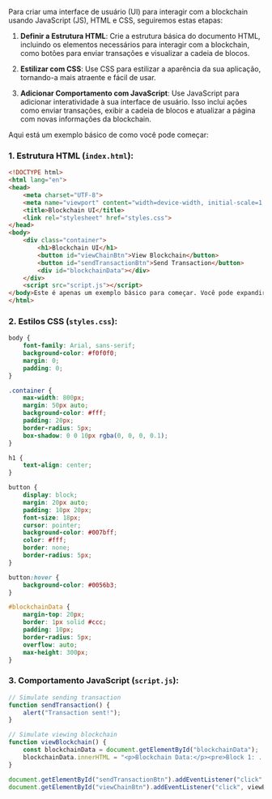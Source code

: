  
Para criar uma interface de usuário (UI) para interagir com a blockchain usando JavaScript (JS), HTML e CSS, seguiremos estas etapas:

1. **Definir a Estrutura HTML**: Crie a estrutura básica do documento HTML, incluindo os elementos necessários para interagir com a blockchain, como botões para enviar transações e visualizar a cadeia de blocos.

2. **Estilizar com CSS**: Use CSS para estilizar a aparência da sua aplicação, tornando-a mais atraente e fácil de usar.

3. **Adicionar Comportamento com JavaScript**: Use JavaScript para adicionar interatividade à sua interface de usuário. Isso inclui ações como enviar transações, exibir a cadeia de blocos e atualizar a página com novas informações da blockchain.

Aqui está um exemplo básico de como você pode começar:

### 1. Estrutura HTML (`index.html`):

```html
<!DOCTYPE html>
<html lang="en">
<head>
    <meta charset="UTF-8">
    <meta name="viewport" content="width=device-width, initial-scale=1.0">
    <title>Blockchain UI</title>
    <link rel="stylesheet" href="styles.css">
</head>
<body>
    <div class="container">
        <h1>Blockchain UI</h1>
        <button id="viewChainBtn">View Blockchain</button>
        <button id="sendTransactionBtn">Send Transaction</button>
        <div id="blockchainData"></div>
    </div>
    <script src="script.js"></script>
</body>Este é apenas um exemplo básico para começar. Você pode expandir este código adicionando mais funcionalidades, como a interação com a blockchain real por meio de uma API ou WebSocket. Além disso, você pode considerar o uso de frameworks e bibliotecas front-end, como React ou Vue.js, para criar uma UI mais complexa e dinâmica.
</html>
```

### 2. Estilos CSS (`styles.css`):

```css
body {
    font-family: Arial, sans-serif;
    background-color: #f0f0f0;
    margin: 0;
    padding: 0;
}

.container {
    max-width: 800px;
    margin: 50px auto;
    background-color: #fff;
    padding: 20px;
    border-radius: 5px;
    box-shadow: 0 0 10px rgba(0, 0, 0, 0.1);
}

h1 {
    text-align: center;
}

button {
    display: block;
    margin: 20px auto;
    padding: 10px 20px;
    font-size: 18px;
    cursor: pointer;
    background-color: #007bff;
    color: #fff;
    border: none;
    border-radius: 5px;
}

button:hover {
    background-color: #0056b3;
}

#blockchainData {
    margin-top: 20px;
    border: 1px solid #ccc;
    padding: 10px;
    border-radius: 5px;
    overflow: auto;
    max-height: 300px;
}
```

### 3. Comportamento JavaScript (`script.js`):

```javascript
// Simulate sending transaction
function sendTransaction() {
    alert("Transaction sent!");
}

// Simulate viewing blockchain
function viewBlockchain() {
    const blockchainData = document.getElementById("blockchainData");
    blockchainData.innerHTML = "<p>Blockchain Data:</p><pre>Block 1: ...</pre>";
}

document.getElementById("sendTransactionBtn").addEventListener("click", sendTransaction);
document.getElementById("viewChainBtn").addEventListener("click", viewBlockchain);
```